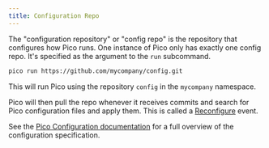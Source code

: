```yaml
---
title: Configuration Repo
---
```


The "configuration repository" or "config repo" is the repository that
configures how Pico runs. One instance of Pico only has exactly one config repo.
It's specified as the argument to the `run` subcommand.

```sh
pico run https://github.com/mycompany/config.git
```

This will run Pico using the repository `config` in the `mycompany` namespace.

Pico will then pull the repo whenever it receives commits and search for Pico
configuration files and apply them. This is called a [Reconfigure](reconfigure)
event.

See the [Pico Configuration documentation](configuration) for a full overview of
the configuration specification.
